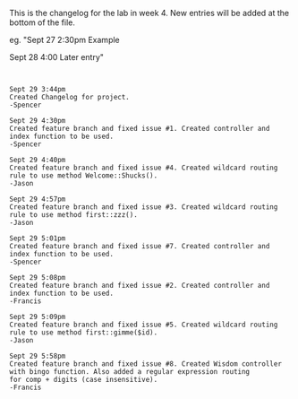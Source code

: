 This is the changelog for the lab in week 4. New entries will be added at the bottom of the file.

eg.
"Sept 27 2:30pm
Example

Sept 28 4:00
Later entry"
~~~~~~~~~~~~~~~~~~~~~~~~~~~


Sept 29 3:44pm
Created Changelog for project.
-Spencer

Sept 29 4:30pm
Created feature branch and fixed issue #1. Created controller and index function to be used.
-Spencer

Sept 29 4:40pm
Created feature branch and fixed issue #4. Created wildcard routing rule to use method Welcome::Shucks().
-Jason

Sept 29 4:57pm
Created feature branch and fixed issue #3. Created wildcard routing rule to use method first::zzz().
-Jason

Sept 29 5:01pm
Created feature branch and fixed issue #7. Created controller and index function to be used.
-Spencer

Sept 29 5:08pm
Created feature branch and fixed issue #2. Created controller and index function to be used.
-Francis

Sept 29 5:09pm
Created feature branch and fixed issue #5. Created wildcard routing rule to use method first::gimme($id).
-Jason

Sept 29 5:58pm
Created feature branch and fixed issue #8. Created Wisdom controller with bingo function. Also added a regular expression routing 
for comp + digits (case insensitive).
-Francis
